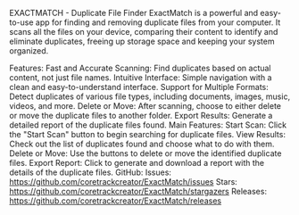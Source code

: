 EXACTMATCH - Duplicate File Finder
ExactMatch is a powerful and easy-to-use app for finding and removing duplicate files from your computer. It scans all the files on your device, comparing their content to identify and eliminate duplicates, freeing up storage space and keeping your system organized.

Features:
Fast and Accurate Scanning: Find duplicates based on actual content, not just file names.
Intuitive Interface: Simple navigation with a clean and easy-to-understand interface.
Support for Multiple Formats: Detect duplicates of various file types, including documents, images, music, videos, and more.
Delete or Move: After scanning, choose to either delete or move the duplicate files to another folder.
Export Results: Generate a detailed report of the duplicate files found.
Main Features:
Start Scan: Click the "Start Scan" button to begin searching for duplicate files.
View Results: Check out the list of duplicates found and choose what to do with them.
Delete or Move: Use the buttons to delete or move the identified duplicate files.
Export Report: Click to generate and download a report with the details of the duplicate files.
GitHub:
Issues: https://github.com/coretrackcreator/ExactMatch/issues
Stars: https://github.com/coretrackcreator/ExactMatch/stargazers
Releases: https://github.com/coretrackcreator/ExactMatch/releases
